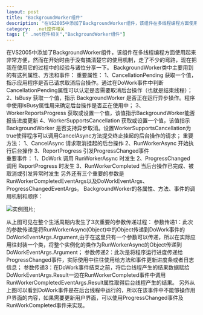 ```yaml
---
layout: post
title: "BackgroundWorker组件"
description: "在VS2005中添加了BackgroundWorker组件，该组件在多线程编程方面使用起来非常方便，然而在开始时由于没有搞清楚它的使用机制，走了不少的弯路，现在把我在使用它的过程中的经验与诸位分享一下"
category:  .net控件相关
tags: [" .net控件相关","BackgroundWorker组件"]
---
```


在VS2005中添加了BackgroundWorker组件，该组件在多线程编程方面使用起来非常方便，然而在开始时由于没有搞清楚它的使用机制，走了不少的弯路，现在把我在使用它的过程中的经验与诸位分享一下。
BackgroundWorker类中主要用到的有这列属性、方法和事件：
重要属性：
1、CancellationPending              获取一个值，指示应用程序是否已请求取消后台操作。通过在DoWork事件中判断CancellationPending属性可以认定是否需要取消后台操作（也就是结束线程）；
2、IsBusy                           获取一个值，指示 BackgroundWorker 是否正在运行异步操作。程序中使用IsBusy属性用来确定后台操作是否正在使用中；
3、WorkerReportsProgress            获取或设置一个值，该值指示BackgroundWorker能否报告进度更新
4、WorkerSupportsCancellation      获取或设置一个值，该值指示 BackgroundWorker 是否支持异步取消。设置WorkerSupportsCancellation为true使得程序可以调用CancelAsync方法提交终止挂起的后台操作的请求；
重要方法：
1、CancelAsync          请求取消挂起的后台操作
2、RunWorkerAsync       开始执行后台操作
3、ReportProgress       引发ProgressChanged事件  
重要事件：
1、DoWork               调用 RunWorkerAsync 时发生
2、ProgressChanged      调用 ReportProgress 时发生
3、RunWorkerCompleted   当后台操作已完成、被取消或引发异常时发生
另外还有三个重要的参数是RunWorkerCompletedEventArgs以及DoWorkEventArgs、ProgressChangedEventArgs。
BackgroundWorker的各属性、方法、事件的调用机制和顺序：

![实例图片](http://img.blog.163.com/photo/EiXVGEXWQmIgpqew1hItyA==/577586652211623213.jpg);

从上图可见在整个生活周期内发生了3次重要的参数传递过程：
参数传递1：此次的参数传递是将RunWorkerAsync(Object)中的Object传递到DoWork事件的DoWorkEventArgs.Argument,由于在这里只有一个参数可以传递，所以在实际应用往封装一个类，将整个实例化的类作为RunWorkerAsync的Object传递到DoWorkEventArgs.Argument；
参数传递2：此次是将程序运行进度传递给ProgressChanged事件，实际使用中往往使用给方法和事件更新进度条或者日志信息；
参数传递3：在DoWork事件结束之前，将后台线程产生的结果数据赋给DoWorkEventArgs.Result一边在RunWorkerCompleted事件中调用RunWorkerCompletedEventArgs.Result属性取得后台线程产生的结果。
另外从上图可以看到DoWork事件是在后台线程中运行的，所以在该事件中不能够操作用户界面的内容，如果需要更新用户界面，可以使用ProgressChanged事件及RunWorkCompleted事件来实现。
